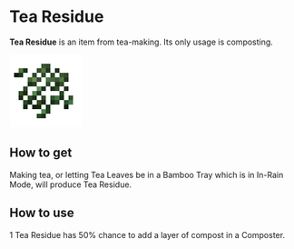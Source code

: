 # Tea Residue

**Tea Residue** is an item from tea-making. Its only usage is composting.

![Tea Residue](../.gitbook/assets/tea_residues.png)

## How to get
Making tea, or letting Tea Leaves be in a Bamboo Tray which is in In-Rain Mode, will produce Tea Residue.
## How to use
1 Tea Residue has 50% chance to add a layer of compost in a Composter.
